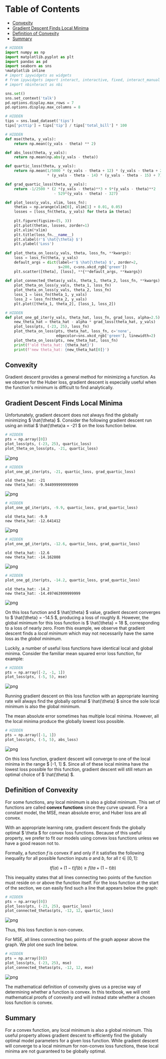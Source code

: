 
<h1>Table of Contents<span class="tocSkip"></span></h1>
<div class="toc"><ul class="toc-item"><li><span><a href="#Convexity" data-toc-modified-id="Convexity-1">Convexity</a></span></li><li><span><a href="#Gradient-Descent-Finds-Local-Minima" data-toc-modified-id="Gradient-Descent-Finds-Local-Minima-2">Gradient Descent Finds Local Minima</a></span></li><li><span><a href="#Definition-of-Convexity" data-toc-modified-id="Definition-of-Convexity-3">Definition of Convexity</a></span></li><li><span><a href="#Summary" data-toc-modified-id="Summary-4">Summary</a></span></li></ul></div>


```python
# HIDDEN
import numpy as np
import matplotlib.pyplot as plt
import pandas as pd
import seaborn as sns
%matplotlib inline
# import ipywidgets as widgets
# from ipywidgets import interact, interactive, fixed, interact_manual
# import nbinteract as nbi

sns.set()
sns.set_context('talk')
pd.options.display.max_rows = 7
pd.options.display.max_columns = 8
```


```python
# HIDDEN
tips = sns.load_dataset('tips')
tips['pcttip'] = tips['tip'] / tips['total_bill'] * 100
```


```python
# HIDDEN
def mse(theta, y_vals):
    return np.mean((y_vals - theta) ** 2)

def abs_loss(theta, y_vals):
    return np.mean(np.abs(y_vals - theta))

def quartic_loss(theta, y_vals):
    return np.mean(1/5000 * (y_vals - theta + 12) * (y_vals - theta + 23)
                   * (y_vals - theta - 14) * (y_vals - theta - 15) + 7)

def grad_quartic_loss(theta, y_vals):
    return -1/2500 * (2 *(y_vals - theta)**3 + 9*(y_vals - theta)**2
                      - 529*(y_vals - theta) - 327)

def plot_loss(y_vals, xlim, loss_fn):
    thetas = np.arange(xlim[0], xlim[1] + 0.01, 0.05)
    losses = [loss_fn(theta, y_vals) for theta in thetas]
    
    plt.figure(figsize=(5, 3))
    plt.plot(thetas, losses, zorder=1)
    plt.xlim(*xlim)
    plt.title(loss_fn.__name__)
    plt.xlabel(r'$ \hat{\theta} $')
    plt.ylabel('Loss')
    
def plot_theta_on_loss(y_vals, theta, loss_fn, **kwargs):
    loss = loss_fn(theta, y_vals)
    default_args = dict(label=r'$ \hat{\theta} $', zorder=2,
                        s=200, c=sns.xkcd_rgb['green'])
    plt.scatter([theta], [loss], **{**default_args, **kwargs})
    
def plot_connected_thetas(y_vals, theta_1, theta_2, loss_fn, **kwargs):
    plot_theta_on_loss(y_vals, theta_1, loss_fn)
    plot_theta_on_loss(y_vals, theta_2, loss_fn)
    loss_1 = loss_fn(theta_1, y_vals)
    loss_2 = loss_fn(theta_2, y_vals)
    plt.plot([theta_1, theta_2], [loss_1, loss_2])
```


```python
# HIDDEN
def plot_one_gd_iter(y_vals, theta_hat, loss_fn, grad_loss, alpha=2.5):
    new_theta_hat = theta_hat - alpha * grad_loss(theta_hat, y_vals)
    plot_loss(pts, (-23, 25), loss_fn)
    plot_theta_on_loss(pts, theta_hat, loss_fn, c='none',
                       edgecolor=sns.xkcd_rgb['green'], linewidth=2)
    plot_theta_on_loss(pts, new_theta_hat, loss_fn)
    print(f'old theta_hat: {theta_hat}')
    print(f'new theta_hat: {new_theta_hat[0]}')
```

## Convexity

Gradient descent provides a general method for minimizing a function. As we observe for the Huber loss, gradient descent is especially useful when the function's minimum is difficult to find analytically. 

## Gradient Descent Finds Local Minima

Unfortunately, gradient descent does not always find the globally minimizing $ \hat{\theta} $. Consider the following gradient descent run using an initial $ \hat{\theta}a = -21 $ on the loss function below.


```python
# HIDDEN
pts = np.array([0])
plot_loss(pts, (-23, 25), quartic_loss)
plot_theta_on_loss(pts, -21, quartic_loss)
```


![png](gradient_convexity_files/gradient_convexity_6_0.png)



```python
# HIDDEN
plot_one_gd_iter(pts, -21, quartic_loss, grad_quartic_loss)
```

    old theta_hat: -21
    new theta_hat: -9.944999999999999
    


![png](gradient_convexity_files/gradient_convexity_7_1.png)



```python
# HIDDEN
plot_one_gd_iter(pts, -9.9, quartic_loss, grad_quartic_loss)
```

    old theta_hat: -9.9
    new theta_hat: -12.641412
    


![png](gradient_convexity_files/gradient_convexity_8_1.png)



```python
# HIDDEN
plot_one_gd_iter(pts, -12.6, quartic_loss, grad_quartic_loss)
```

    old theta_hat: -12.6
    new theta_hat: -14.162808
    


![png](gradient_convexity_files/gradient_convexity_9_1.png)



```python
# HIDDEN
plot_one_gd_iter(pts, -14.2, quartic_loss, grad_quartic_loss)
```

    old theta_hat: -14.2
    new theta_hat: -14.497463999999999
    


![png](gradient_convexity_files/gradient_convexity_10_1.png)


On this loss function and $ \hat{\theta} $ value, gradient descent converges to $ \hat{\theta} = -14.5 $, producing a loss of roughly 8. However, the global minimum for this loss function is $ \hat{\theta} = 18 $, corresponding to a loss of nearly zero. From this example, we observe that gradient descent finds a *local minimum* which may not necessarily have the same loss as the *global minimum*.

Luckily, a number of useful loss functions have identical local and global minima. Consider the familiar mean squared error loss function, for example:


```python
# HIDDEN
pts = np.array([-2, -1, 1])
plot_loss(pts, (-5, 5), mse)
```


![png](gradient_convexity_files/gradient_convexity_12_0.png)


Running gradient descent on this loss function with an appropriate learning rate will always find the globally optimal $ \hat{\theta} $ since the sole local minimum is also the global minimum.

The mean absolute error sometimes has multiple local minima. However, all the local minima produce the globally lowest loss possible.


```python
# HIDDEN
pts = np.array([-1, 1])
plot_loss(pts, (-5, 5), abs_loss)
```


![png](gradient_convexity_files/gradient_convexity_14_0.png)


On this loss function, gradient descent will converge to one of the local minima in the range $ [-1, 1] $. Since all of these local minima have the lowest loss possible for this function, gradient descent will still return an optimal choice of $ \hat{\theta} $.

## Definition of Convexity

For some functions, any local minimum is also a global minimum. This set of functions are called **convex functions** since they curve upward. For a constant model, the MSE, mean absolute error, and Huber loss are all convex.

With an appropriate learning rate, gradient descent finds the globally optimal $ \theta $ for convex loss functions. Because of this useful property, we prefer to fit our models using convex loss functions unless we have a good reason not to.

Formally, a function $f$ is convex if and only if it satisfies the following inequality for all possible function inputs $a$ and $b$, for all $t \in [0, 1]$:

$$tf(a) + (1-t)f(b) \geq f(ta + (1-t)b)$$

This inequality states that all lines connecting two points of the function must reside on or above the function itself. For the loss function at the start of the section, we can easily find such a line that appears below the graph:


```python
# HIDDEN
pts = np.array([0])
plot_loss(pts, (-23, 25), quartic_loss)
plot_connected_thetas(pts, -12, 12, quartic_loss)
```


![png](gradient_convexity_files/gradient_convexity_18_0.png)


Thus, this loss function is non-convex.

For MSE, all lines connecting two points of the graph appear above the graph. We plot one such line below.


```python
# HIDDEN
pts = np.array([0])
plot_loss(pts, (-23, 25), mse)
plot_connected_thetas(pts, -12, 12, mse)
```


![png](gradient_convexity_files/gradient_convexity_21_0.png)


The mathematical definition of convexity gives us a precise way of determining whether a function is convex. In this textbook, we will omit mathematical proofs of convexity and will instead state whether a chosen loss function is convex.

## Summary

For a convex function, any local minimum is also a global minimum. This useful property allows gradient descent to efficiently find the globally optimal model parameters for a given loss function. While gradient descent will converge to a local minimum for non-convex loss functions, these local minima are not guaranteed to be globally optimal.
